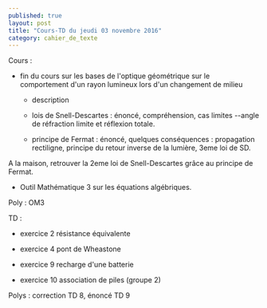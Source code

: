 ```yaml
---
published: true
layout: post
title: "Cours-TD du jeudi 03 novembre 2016"
category: cahier_de_texte
---
```

Cours : 

- fin du cours sur les bases de l'optique géométrique sur le comportement d'un rayon lumineux lors d'un changement de milieu

  - description

  - lois de Snell-Descartes : énoncé, compréhension, cas limites --angle de réfraction limite et réflexion totale.

  - principe de Fermat : énoncé, quelques conséquences : propagation rectiligne, principe du retour inverse de la lumière, 3eme loi de SD.

A la maison, retrouver la 2eme loi de Snell-Descartes grâce au principe de Fermat.

- Outil Mathématique 3 sur les équations algébriques.

Poly : OM3

TD :

- exercice 2 résistance équivalente

- exercice 4 pont de Wheastone

- exercice 9 recharge d'une batterie

- exercice 10 association de piles (groupe 2)

Polys : correction TD 8, énoncé TD 9 


